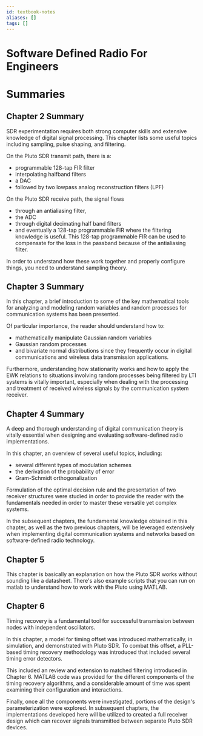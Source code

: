 ```yaml
---
id: textbook-notes
aliases: []
tags: []
---
```


# Software Defined Radio For Engineers

# Summaries

## Chapter 2 Summary

SDR experimentation requires both strong computer skills and extensive knowledge
of digital signal processing. This chapter lists some useful topics including
sampling, pulse shaping, and filtering.

On the Pluto SDR transmit path, there is a:

- programmable 128-tap FIR filter
- interpolating halfband filters
- a DAC
- followed by two lowpass analog reconstruction filters (LPF)

On the Pluto SDR receive path, the signal flows

- through an antialiasing filter,
- the ADC
- through digital decimating half band filters
- and eventually a 128-tap programmable FIR where the filtering knowledge is
  useful. This 128-tap programmable FIR can be used to compensate for the loss
  in the passband because of the antialiasing filter.

In order to understand how these work together and properly configure things,
you need to understand sampling theory.

## Chapter 3 Summary

In this chapter, a brief introduction to some of the key mathematical tools for
analyzing and modeling random variables and random processes for communication
systems has been presented.

Of particular importance, the reader should understand how to:

- mathematically manipulate Gaussian random variables
- Gaussian random processes
- and bivariate normal distributions since they frequently occur in digital
  communications and wireless data transmission applications.

Furthermore, understanding how stationarity works and how to apply the EWK
relations to situations involving random processes being filtered by LTI systems
is vitally important, especially when dealing with the processing and treatment
of received wireless signals by the communication system receiver.

## Chapter 4 Summary

A deep and thorough understanding of digital communication theory is vitally
essential when designing and evaluating software-defined radio implementations.

In this chapter, an overview of several useful topics, including:

- several different types of modulation schemes
- the derivation of the probability of error
- Gram-Schmidt orthogonalization

Formulation of the optimal decision rule and the presentation of two receiver
structures were studied in order to provide the reader with the fundamentals
needed in order to master these versatile yet complex systems.

In the subsequent chapters, the fundamental knowledge obtained in this chapter,
as well as the two previous chapters, will be leveraged extensively when
implementing digital communication systems and networks based on
software-defined radio technology.

## Chapter 5

This chapter is basically an explanation on how the Pluto SDR works without
sounding like a datasheet. There's also example scripts that you can run on
matlab to understand how to work with the Pluto using MATLAB.

## Chapter 6

Timing recovery is a fundamental tool for successful transmission between nodes
with independent oscillators.

In this chapter, a model for timing offset was introduced mathematically, in
simulation, and demonstrated with Pluto SDR. To combat this offset, a PLL-based
timing recovery methodology was introduced that included several timing error
detectors.

This included an review and extension to matched filtering introduced in
Chapter 6. MATLAB code was provided for the different components of the timing
recovery algorithms, and a considerable amount of time was spent examining their
configuration and interactions.

Finally, once all the components were investigated, portions of the design's
parameterization were explored. In subsequent chapters, the implementations
developed here will be utilized to created a full receiver design which can
recover signals transmitted between separate Pluto SDR devices.
